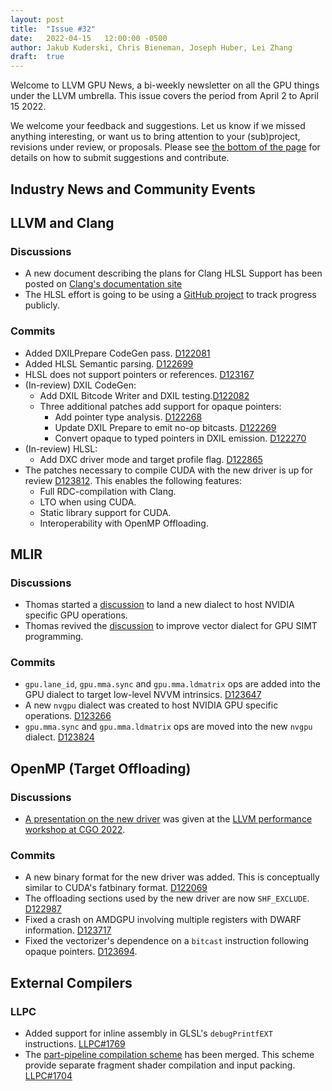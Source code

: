 ```yaml
---
layout: post
title:  "Issue #32"
date:   2022-04-15   12:00:00 -0500
author: Jakub Kuderski, Chris Bieneman, Joseph Huber, Lei Zhang
draft:  true
---
```


Welcome to LLVM GPU News, a bi-weekly newsletter on all the GPU things under the LLVM umbrella.
This issue covers the period from April 2 to April 15 2022.

We welcome your feedback and suggestions. Let us know if we missed anything interesting, or want us to bring attention to your (sub)project, revisions under review, or proposals. Please see [the bottom of the page](https://llvm-gpu-news.github.io/about/) for details on how to submit suggestions and contribute.


## Industry News and Community Events


##  LLVM and Clang

### Discussions

* A new document describing the plans for Clang HLSL Support has been posted on [Clang's documentation site](https://clang.llvm.org/docs/HLSLSupport.html)
* The HLSL effort is going to be using a [GitHub project](https://github.com/orgs/llvm/projects/4/) to track progress publicly.

### Commits

* Added DXILPrepare CodeGen pass. [D122081](https://reviews.llvm.org/D122081)
* Added HLSL Semantic parsing. [D122699](https://reviews.llvm.org/D122699)
* HLSL does not support pointers or references. [D123167](https://reviews.llvm.org/D123167)
* (In-review) DXIL CodeGen:
  * Add DXIL Bitcode Writer and DXIL testing.[D122082](https://reviews.llvm.org/D122082)
  * Three additional patches add support for opaque pointers:
    * Add pointer type analysis. [D122268](https://reviews.llvm.org/D122268)
    * Update DXIL Prepare to emit no-op bitcasts. [D122269](https://reviews.llvm.org/D122269)
    * Convert opaque to typed pointers in DXIL emission. [D122270](https://reviews.llvm.org/D122270)
* (In-review) HLSL:
  * Add DXC driver mode and target profile flag. [D122865](https://reviews.llvm.org/D122865)
* The patches necessary to compile CUDA with the new driver is up for review [D123812](https://reviews.llvm.org/D123812). This enables the following features:
  - Full RDC-compilation with Clang.
  - LTO when using CUDA.
  - Static library support for CUDA.
  - Interoperability with OpenMP Offloading.


## MLIR

### Discussions

* Thomas started a [discussion](https://discourse.llvm.org/t/rfc-add-nv-gpu-dialect-hw-specific-extension-of-gpu-dialect-for-nvidia-gpus/61466/1) to land a new dialect to host NVIDIA specific GPU operations.
* Thomas revived the [discussion](https://discourse.llvm.org/t/vector-vector-distribution-large-vector-to-small-vector/1983/23) to improve vector dialect for GPU SIMT programming.

### Commits

* `gpu.lane_id`, `gpu.mma.sync` and `gpu.mma.ldmatrix` ops are added into the GPU dialect to target low-level NVVM intrinsics. [D123647](https://reviews.llvm.org/D123647)
* A new `nvgpu` dialect was created to host NVIDIA GPU specific operations. [D123266](https://reviews.llvm.org/D123266)
* `gpu.mma.sync` and `gpu.mma.ldmatrix` ops are moved into the new `nvgpu` dialect. [D123824](https://reviews.llvm.org/D123824)


## OpenMP (Target Offloading)

### Discussions

* [A presentation on the new driver](https://docs.google.com/presentation/d/1A5-fkV-_pJEFtUenZaAaOOcb9-6n1u9s5JpuPQkfMqY/edit?usp=sharing) was given at the [LLVM performance workshop at CGO 2022](https://conf.researchr.org/track/cgo-2022/cgo-2022-workshops-and-tutorials).

### Commits

* A new binary format for the new driver was added. This is conceptually similar to CUDA's fatbinary format. [D122069](https://reviews.llvm.org/D122069)
* The offloading sections used by the new driver are now `SHF_EXCLUDE`. [D122987](https://reviews.llvm.org/D122987)
* Fixed a crash on AMDGPU involving multiple registers with DWARF information. [D123717](https://reviews.llvm.org/D123717)
* Fixed the vectorizer's dependence on a `bitcast` instruction following opaque pointers.  [D123694](https://reviews.llvm.org/D123694).


## External Compilers

### LLPC

* Added support for inline assembly in GLSL's `debugPrintfEXT` instructions. [LLPC#1769](https://github.com/GPUOpen-Drivers/llpc/pull/1769)
* The [part-pipeline compilation scheme](https://github.com/GPUOpen-Drivers/llpc/blob/6806744a11bae10a1ff1d04ba73fbfbc3c4fe548/lgc/docs/LgcOverview.md#new-part-pipeline-compilation-scheme) has been merged. This scheme provide separate fragment shader compilation and input packing. [LLPC#1704](https://github.com/GPUOpen-Drivers/llpc/pull/1704)
